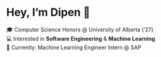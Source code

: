 # Hey, I’m Dipen 👋

🎓 Computer Science Honors @ University of Alberta (’27)  
💻 Interested in **Software Engineering** & **Machine Learning**  
📍 Currently: Machine Learning Engineer Intern @ SAP  
